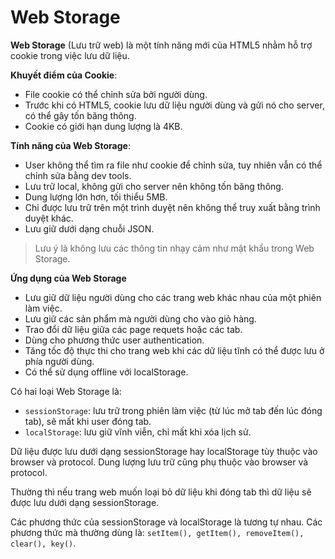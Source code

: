 <link rel='stylesheet' href='../main.css'>

# Web Storage

**Web Storage** (Lưu trữ web) là một tính năng mới của HTML5 nhằm hỗ trợ cookie trong việc lưu dữ liệu.

**Khuyết điểm của Cookie**:

- File cookie có thể chỉnh sửa bởi người dùng.
- Trước khi có HTML5, cookie lưu dữ liệu người dùng và gửi nó cho server, có thể gây tốn băng thông.
- Cookie có giới hạn dung lượng là 4KB.

**Tính năng của Web Storage**:

- User không thể tìm ra file như cookie để chỉnh sửa, tuy nhiên vẫn có thể chỉnh sửa bằng dev tools.
- Lưu trữ local, không gửi cho server nên không tốn băng thông.
- Dung lượng lớn hơn, tối thiểu 5MB.
- Chỉ được lưu trữ trên một trình duyệt nên không thể truy xuất bằng trình duyệt khác.
- Lưu giữ dưới dạng chuỗi JSON.

> Lưu ý là không lưu các thông tin nhạy cảm như mật khẩu trong Web Storage.

**Ứng dụng của Web Storage**

- Lưu giữ dữ liệu người dùng cho các trang web khác nhau của một phiên làm việc.
- Lưu giữ các sản phẩm mà người dùng cho vào giỏ hàng.
- Trao đổi dữ liệu giữa các page requets hoặc các tab.
- Dùng cho phương thức user authentication.
- Tăng tốc độ thực thi cho trang web khi các dữ liệu tĩnh có thể được lưu ở phía người dùng.
- Có thể sử dụng offline với localStorage.

Có hai loại Web Storage là:

- `sessionStorage`: lưu trữ trong phiên làm việc (từ lúc mở tab đến lúc đóng tab), sẽ mất khi user đóng tab.
- `localStorage`: lưu giữ vĩnh viễn, chỉ mất khi xóa lịch sử.

Dữ liệu được lưu dưới dạng sessionStorage hay localStorage tùy thuộc vào browser và protocol. Dung lượng lưu trữ cũng phụ thuộc vào browser và protocol.

Thường thì nếu trang web muốn loại bỏ dữ liệu khi đóng tab thì dữ liệu sẽ được lưu dưới dạng sessionStorage.

Các phương thức của sessionStorage và localStorage là tương tự nhau. Các phương thức mà thường dùng là: `setItem(), getItem(), removeItem(), clear(), key()`.
